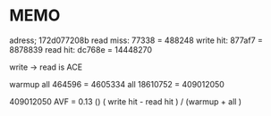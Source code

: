# MEMO

adress; 172d077208b
read miss: 77338 = 488248
write hit: 877af7 = 8878839 
read hit: dc768e = 14448270

write -> read is ACE

warmup all 464596 = 4605334
all 18610752 = 409012050 

409012050
AVF = 0.13 ()
( write hit - read hit ) / (warmup + all )
